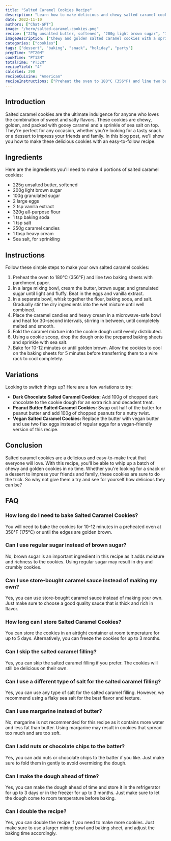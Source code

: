 ```yaml
---
title: "Salted Caramel Cookies Recipe"
description: "Learn how to make delicious and chewy salted caramel cookies with this easy-to-follow recipe. Perfect for any occasion and sure to impress your friends and family!"
date: 2022-11-10
authors: ["Chat-GPT"]
image: "/hero/salted-caramel-cookies.png"
recipe: ["225g unsalted butter, softened", "200g light brown sugar", "100g granulated sugar", "2 large eggs", "2 tsp vanilla extract", "320g all-purpose flour", "1 tsp baking soda", "1 tsp salt", "250g caramel candies", "1 tbsp heavy cream", "Sea salt, for sprinkling"]
imageDescription: ["Chewy and golden salted caramel cookies with a sprinkle of sea salt on top."]
categories: ["cookies"]
tags: ["dessert", "baking", "snack", "holiday", "party"]
prepTime: "PT20M"
cookTime: "PT12M"
totalTime: "PT32M"
recipeYield: "4"
calories: 290
recipeCuisine: "American"
recipeInstructions: ["Preheat the oven to 180°C (356°F) and line two baking sheets with parchment paper.", "In a large mixing bowl, cream the butter, brown sugar, and granulated sugar until light and fluffy. Beat in the eggs and vanilla extract.", "In a separate bowl, whisk together the flour, baking soda, and salt. Gradually stir the dry ingredients into the wet mixture until well combined.", "Place the caramel candies and heavy cream in a microwave-safe bowl and heat for 30-second intervals, stirring in between, until completely melted and smooth.", "Fold the caramel mixture into the cookie dough until evenly distributed.", "Using a cookie scoop, drop the dough onto the prepared baking sheets and sprinkle with sea salt.", "Bake for 10-12 minutes or until golden brown. Allow the cookies to cool on the baking sheets for 5 minutes before transferring them to a wire rack to cool completely."]
---
```


## Introduction

Salted caramel cookies are the ultimate indulgence for anyone who loves the combination of sweet and salty flavors. These cookies are chewy, golden, and packed with gooey caramel and a sprinkle of sea salt on top. They're perfect for any occasion, whether you're looking for a tasty snack or a dessert to impress your friends and family. In this blog post, we'll show you how to make these delicious cookies with an easy-to-follow recipe.

## Ingredients

Here are the ingredients you'll need to make 4 portions of salted caramel cookies:

- 225g unsalted butter, softened
- 200g light brown sugar
- 100g granulated sugar
- 2 large eggs
- 2 tsp vanilla extract
- 320g all-purpose flour
- 1 tsp baking soda
- 1 tsp salt
- 250g caramel candies
- 1 tbsp heavy cream
- Sea salt, for sprinkling

## Instructions

Follow these simple steps to make your own salted caramel cookies:

1. Preheat the oven to 180°C (356°F) and line two baking sheets with parchment paper.
2. In a large mixing bowl, cream the butter, brown sugar, and granulated sugar until light and fluffy. Beat in the eggs and vanilla extract.
3. In a separate bowl, whisk together the flour, baking soda, and salt. Gradually stir the dry ingredients into the wet mixture until well combined.
4. Place the caramel candies and heavy cream in a microwave-safe bowl and heat for 30-second intervals, stirring in between, until completely melted and smooth.
5. Fold the caramel mixture into the cookie dough until evenly distributed.
6. Using a cookie scoop, drop the dough onto the prepared baking sheets and sprinkle with sea salt.
7. Bake for 10-12 minutes or until golden brown. Allow the cookies to cool on the baking sheets for 5 minutes before transferring them to a wire rack to cool completely.

## Variations

Looking to switch things up? Here are a few variations to try:

- **Dark Chocolate Salted Caramel Cookies:** Add 100g of chopped dark chocolate to the cookie dough for an extra rich and decadent treat.
- **Peanut Butter Salted Caramel Cookies:** Swap out half of the butter for peanut butter and add 100g of chopped peanuts for a nutty twist.
- **Vegan Salted Caramel Cookies:** Replace the butter with vegan butter and use two flax eggs instead of regular eggs for a vegan-friendly version of this recipe.

## Conclusion

Salted caramel cookies are a delicious and easy-to-make treat that everyone will love. With this recipe, you'll be able to whip up a batch of chewy and golden cookies in no time. Whether you're looking for a snack or a dessert to impress your friends and family, these cookies are sure to do the trick. So why not give them a try and see for yourself how delicious they can be?

## FAQ

### How long do I need to bake Salted Caramel Cookies?

You will need to bake the cookies for 10-12 minutes in a preheated oven at 350°F (175°C) or until the edges are golden brown.

### Can I use regular sugar instead of brown sugar?

No, brown sugar is an important ingredient in this recipe as it adds moisture and richness to the cookies. Using regular sugar may result in dry and crumbly cookies.

### Can I use store-bought caramel sauce instead of making my own?

Yes, you can use store-bought caramel sauce instead of making your own. Just make sure to choose a good quality sauce that is thick and rich in flavor.

### How long can I store Salted Caramel Cookies?

You can store the cookies in an airtight container at room temperature for up to 5 days. Alternatively, you can freeze the cookies for up to 3 months.

### Can I skip the salted caramel filling?

Yes, you can skip the salted caramel filling if you prefer. The cookies will still be delicious on their own.

### Can I use a different type of salt for the salted caramel filling?

Yes, you can use any type of salt for the salted caramel filling. However, we recommend using a flaky sea salt for the best flavor and texture.

### Can I use margarine instead of butter?

No, margarine is not recommended for this recipe as it contains more water and less fat than butter. Using margarine may result in cookies that spread too much and are too soft.

### Can I add nuts or chocolate chips to the batter?

Yes, you can add nuts or chocolate chips to the batter if you like. Just make sure to fold them in gently to avoid overmixing the dough.

### Can I make the dough ahead of time?

Yes, you can make the dough ahead of time and store it in the refrigerator for up to 3 days or in the freezer for up to 3 months. Just make sure to let the dough come to room temperature before baking.

### Can I double the recipe?

Yes, you can double the recipe if you need to make more cookies. Just make sure to use a larger mixing bowl and baking sheet, and adjust the baking time accordingly.